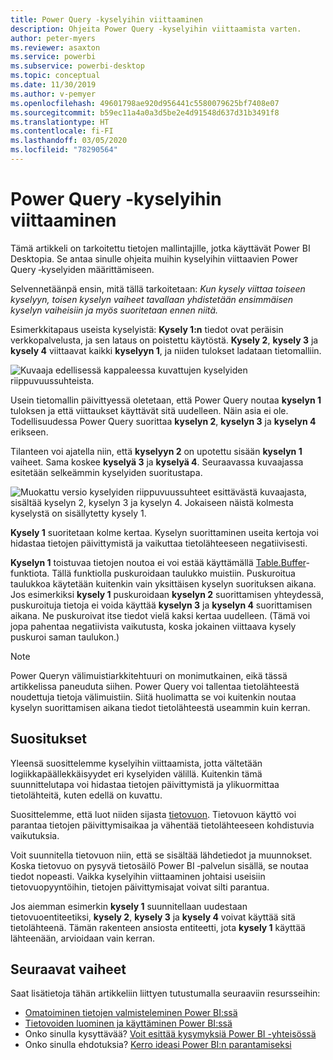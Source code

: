 ```yaml
---
title: Power Query -kyselyihin viittaaminen
description: Ohjeita Power Query -kyselyihin viittaamista varten.
author: peter-myers
ms.reviewer: asaxton
ms.service: powerbi
ms.subservice: powerbi-desktop
ms.topic: conceptual
ms.date: 11/30/2019
ms.author: v-pemyer
ms.openlocfilehash: 49601798ae920d956441c5580079625bf7408e07
ms.sourcegitcommit: b59ec11a4a0a3d5be2e4d91548d637d31b3491f8
ms.translationtype: HT
ms.contentlocale: fi-FI
ms.lasthandoff: 03/05/2020
ms.locfileid: "78290564"
---
```

# <a name="referencing-power-query-queries"></a>Power Query -kyselyihin viittaaminen

Tämä artikkeli on tarkoitettu tietojen mallintajille, jotka käyttävät Power BI Desktopia. Se antaa sinulle ohjeita muihin kyselyihin viittaavien Power Query ‑kyselyiden määrittämiseen.

Selvennetäänpä ensin, mitä tällä tarkoitetaan: _Kun kysely viittaa toiseen kyselyyn, toisen kyselyn vaiheet tavallaan yhdistetään ensimmäisen kyselyn vaiheisiin ja myös suoritetaan ennen niitä._

Esimerkkitapaus useista kyselyistä: **Kysely 1:n** tiedot ovat peräisin verkkopalvelusta, ja sen lataus on poistettu käytöstä. **Kysely 2**, **kysely 3** ja **kysely 4** viittaavat kaikki **kyselyyn 1**, ja niiden tulokset ladataan tietomalliin.

![Kuvaaja edellisessä kappaleessa kuvattujen kyselyiden riippuvuussuhteista.](media/power-query-referenced-queries/query-dependencies-web-service.png)

Usein tietomallin päivittyessä oletetaan, että Power Query noutaa **kyselyn 1** tuloksen ja että viittaukset käyttävät sitä uudelleen. Näin asia ei ole. Todellisuudessa Power Query suorittaa **kyselyn 2**, **kyselyn 3** ja **kyselyn 4** erikseen.

Tilanteen voi ajatella niin, että **kyselyyn 2** on upotettu sisään **kyselyn 1** vaiheet. Sama koskee **kyselyä 3** ja **kyselyä 4**. Seuraavassa kuvaajassa esitetään selkeämmin kyselyiden suoritustapa.

![Muokattu versio kyselyiden riippuvuussuhteet esittävästä kuvaajasta, sisältää kyselyn 2, kyselyn 3 ja kyselyn 4. Jokaiseen näistä kolmesta kyselystä on sisällytetty kysely 1.](media/power-query-referenced-queries/query-dependencies-web-service-concept.png)

**Kysely 1** suoritetaan kolme kertaa. Kyselyn suorittaminen useita kertoja voi hidastaa tietojen päivittymistä ja vaikuttaa tietolähteeseen negatiivisesti.

**Kyselyn 1** toistuvaa tietojen noutoa ei voi estää käyttämällä [Table.Buffer](/powerquery-m/table-buffer)-funktiota. Tällä funktiolla puskuroidaan taulukko muistiin. Puskuroitua taulukkoa käytetään kuitenkin vain yksittäisen kyselyn suorituksen aikana. Jos esimerkiksi **kysely 1** puskuroidaan **kyselyn 2** suorittamisen yhteydessä, puskuroituja tietoja ei voida käyttää **kyselyn 3** ja **kyselyn 4** suorittamisen aikana. Ne puskuroivat itse tiedot vielä kaksi kertaa uudelleen. (Tämä voi jopa pahentaa negatiivista vaikutusta, koska jokainen viittaava kysely puskuroi saman taulukon.)

> [!NOTE]
> Power Queryn välimuistiarkkitehtuuri on monimutkainen, eikä tässä artikkelissa paneuduta siihen. Power Query voi tallentaa tietolähteestä noudettuja tietoja välimuistiin. Siitä huolimatta se voi kuitenkin noutaa kyselyn suorittamisen aikana tiedot tietolähteestä useammin kuin kerran.

## <a name="recommendations"></a>Suositukset

Yleensä suosittelemme kyselyihin viittaamista, jotta vältetään logiikkapäällekkäisyydet eri kyselyiden välillä. Kuitenkin tämä suunnittelutapa voi hidastaa tietojen päivittymistä ja ylikuormittaa tietolähteitä, kuten edellä on kuvattu.

Suosittelemme, että luot niiden sijasta [tietovuon](../service-dataflows-overview.md). Tietovuon käyttö voi parantaa tietojen päivittymisaikaa ja vähentää tietolähteeseen kohdistuvia vaikutuksia.

Voit suunnitella tietovuon niin, että se sisältää lähdetiedot ja muunnokset. Koska tietovuo on pysyvä tietosäilö Power BI ‑palvelun sisällä, se noutaa tiedot nopeasti. Vaikka kyselyihin viittaaminen johtaisi useisiin tietovuopyyntöihin, tietojen päivittymisajat voivat silti parantua.

Jos aiemman esimerkin **kysely 1** suunnitellaan uudestaan tietovuoentiteetiksi, **kysely 2**, **kysely 3** ja **kysely 4** voivat käyttää sitä tietolähteenä. Tämän rakenteen ansiosta entiteetti, jota **kysely 1** käyttää lähteenään, arvioidaan vain kerran.

## <a name="next-steps"></a>Seuraavat vaiheet

Saat lisätietoja tähän artikkeliin liittyen tutustumalla seuraaviin resursseihin:

- [Omatoiminen tietojen valmisteleminen Power BI:ssä](../service-dataflows-overview.md)
- [Tietovoiden luominen ja käyttäminen Power BI:ssä](../service-dataflows-create-use.md)
- Onko sinulla kysyttävää? [Voit esittää kysymyksiä Power BI -yhteisössä](https://community.powerbi.com/)
- Onko sinulla ehdotuksia? [Kerro ideasi Power BI:n parantamiseksi](https://ideas.powerbi.com/)

